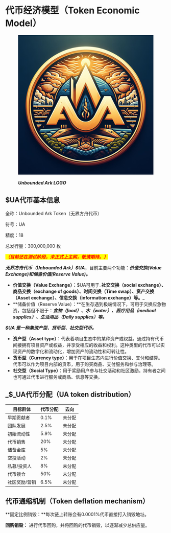 # 代币经济模型（Token Economic Model）



<figure><img src="../.gitbook/assets/UA.png" alt=""><figcaption><p><em><strong>Unbounded Ark LOGO</strong></em></p></figcaption></figure>



## $UA代币基本信息

全称：Unbounded Ark Token（无界方舟代币）

符号：UA

精度：18

总发行量：300,000,000 枚

_<mark style="color:red;">**（目前还在测试阶段，未正式上主网，敬请期待。）**</mark>_



_**无界方舟代币（Unbounded Ark）$UA**_，目前主要两个功能：_**价值交换(Value Exchange)和储备价值(Reserve Value)。**_



* **价值交换（Value Exchange）：**$UA可用于_**社交交换（social exchange）、商品交换（exchange of goods）、时间交换（Time swap）、资产交换（Asset exchange）、信息交换（information exchange）等。**_
* **储备价值（Reserve Value）：**在生存遇到极端情况下，可用于交换应急物资，包括但不限于：_**食物（food）、水（water）、医疗用品（medical supplies）、生活用品（Daily supplies）等。**_



_**$UA 是一种集资产型、货币型、社交型代币。**_

* **资产型（Asset type）**：代表着项目生态中的某种资产或权益。通过持有代币间接拥有项目资产或权益，并享受相应的收益和权利。这种类型的代币可以实现资产的数字化和流动化，增加资产的流动性和可转让性。
* **货币型（Currency type）**：用于在项目生态内进行价值交换、支付和结算。代币可以作为项目内部的货币，用于购买商品、支付服务和参与治理等。
* **社交型（Social Type）**：用于奖励用户参与社交活动和社区激励。持有者之间也可通过代币进行服务或商品、信息等交换。



## _**$**_UA代币分配（UA token distribution）

| 目标群体    | 代币分配 | 去向  |
| ------- | ---- | --- |
|  早期贡献者  | 0.1% | 未分配 |
| 团队发展    | 2.5% | 未分配 |
| 初始流动性   | 5.9% | 未分配 |
| 代币销售    | 20%  | 未分配 |
| 储备金库    | 5%   | 未分配 |
| 空投活动    | 2%   | 未分配 |
| 私募/投资人  | 8%   | 未分配 |
| 代币锁仓    | 50%  | 未分配 |
| 社区奖励/营销 | 6.5% | 未分配 |



## 代币通缩机制（Token deflation mechanism）

**固定比例销毁：**每次链上转账会有0.0001%代币直接打入销毁地址。

**回购销毁：** 进行代币回购，并将回购的代币销毁，以逐渐减少总供应量。



##

